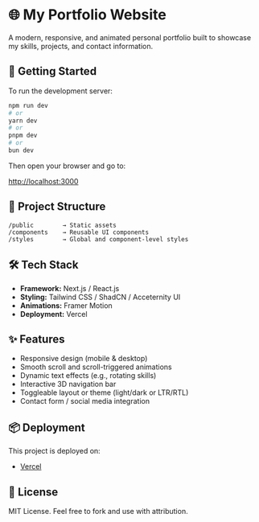 # 🌐 My Portfolio Website

A modern, responsive, and animated personal portfolio built to showcase my skills, projects, and contact information.

## 🚀 Getting Started

To run the development server:

```bash
npm run dev
# or
yarn dev
# or
pnpm dev
# or
bun dev
```

Then open your browser and go to:

[http://localhost:3000](http://localhost:3000)

## 📁 Project Structure

```
/public        → Static assets  
/components    → Reusable UI components  
/styles        → Global and component-level styles  
```

## 🛠️ Tech Stack

- **Framework:** Next.js / React.js  
- **Styling:** Tailwind CSS / ShadCN / Acceternity UI 
- **Animations:** Framer Motion  
- **Deployment:** Vercel 

## ✨ Features

- Responsive design (mobile & desktop)
- Smooth scroll and scroll-triggered animations
- Dynamic text effects (e.g., rotating skills)
- Interactive 3D navigation bar
- Toggleable layout or theme (light/dark or LTR/RTL)
- Contact form / social media integration

## 📦 Deployment

This project is deployed on:

- [Vercel](https://vercel.com)

## 📄 License

MIT License. Feel free to fork and use with attribution.
